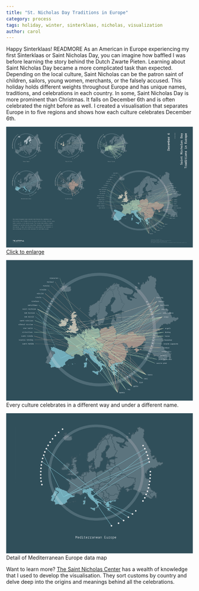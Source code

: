 ```yaml
---
title: "St. Nicholas Day Traditions in Europe"
category: process
tags: holiday, winter, sinterklaas, nicholas, visualization 
author: carol
---
```


Happy Sinterklaas! READMORE As an American in Europe experiencing my first Sinterklaas or Saint Nicholas Day, you can imagine how baffled I was before learning the story behind the Dutch Zwarte Pieten. Learning about Saint Nicholas Day became a more complicated task than expected. Depending on the local culture, Saint Nicholas can be the patron saint of children, sailors, young women, merchants, or the falsely accused. This holiday holds different weights throughout Europe and has unique names, traditions, and celebrations in each country. In some, Saint Nicholas Day is more prominent than Christmas. It falls on December 6th and is often celebrated the night before as well. I created a visualisation that separates Europe in to five regions and shows how each culture celebrates December 6th.


[![Saint Nicholas Day Visualization](12-05-stnicholasday/holidayviz-sm.png)](12-05-stnicholasday/holidayviz-lg.png)
[Click to enlarge](12-05-stnicholasday/holidayviz-lg.png)

![Full detail](12-05-stnicholasday/fulldetail.png)
Every culture celebrates in a different way and under a different name.

![Small detail](12-05-stnicholasday/smdetail.png)
Detail of Mediterranean Europe data map 

Want to learn more? [The Saint Nicholas Center](https://www.stnicholascenter.org/pages/around-the-world/) has a wealth of knowledge that I used to develop the visualisation. They sort customs by country and delve deep into the origins and meanings behind all the celebrations.

